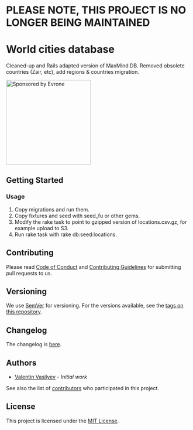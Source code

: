 # PLEASE NOTE, THIS PROJECT IS NO LONGER BEING MAINTAINED
# World cities database

Cleaned-up and Rails adapted version of MaxMind DB.
Removed obsolete countries (Zair, etc), add regions & countries migration.

<a href="https://evrone.com/?utm_source=github.com">
  <img src="https://evrone.com/logo/evrone-sponsored-logo.png"
       alt="Sponsored by Evrone" width="231">
</a>

## Getting Started
### Usage

1. Copy migrations and run them.
2. Copy fixtures and seed with seed_fu or other gems.
3. Modify the rake task to point to gzipped version of locations.csv.gz, for example upload to S3.
4. Run rake task with rake db:seed:locations.

## Contributing

Please read [Code of Conduct](CODE-OF-CONDUCT.md) and [Contributing Guidelines](CONTRIBUTING.md) for submitting pull requests to us.

## Versioning

We use [SemVer](http://semver.org/) for versioning. For the versions available, 
see the [tags on this repository](https://github.com/evrone/worldcities/tags). 

## Changelog

The changelog is [here](CHANGELOG.md).

## Authors

* [Valentin Vasilyev](https://github.com/Valve) - *Initial work*

See also the list of [contributors](https://github.com/evrone/worldcities/contributors) who participated in this project.

## License

This project is licensed under the [MIT License](LICENSE).
